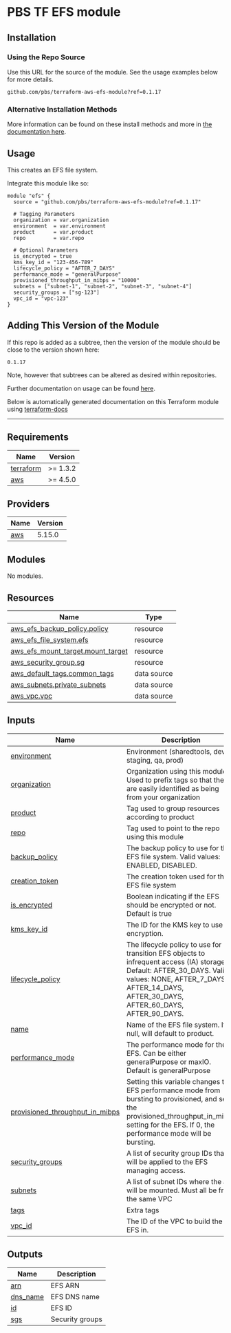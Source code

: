 # PBS TF EFS module

## Installation

### Using the Repo Source

Use this URL for the source of the module. See the usage examples below for more details.

```hcl
github.com/pbs/terraform-aws-efs-module?ref=0.1.17
```

### Alternative Installation Methods

More information can be found on these install methods and more in [the documentation here](./docs/general/install).

## Usage

This creates an EFS file system.

Integrate this module like so:

```hcl
module "efs" {
  source = "github.com/pbs/terraform-aws-efs-module?ref=0.1.17"

  # Tagging Parameters
  organization = var.organization
  environment  = var.environment
  product      = var.product
  repo         = var.repo

  # Optional Parameters
  is_encrypted = true
  kms_key_id = "123-456-789"
  lifecycle_policy = "AFTER_7_DAYS"
  performance_mode = "generalPurpose"
  provisioned_throughput_in_mibps = "10000"
  subnets = ["subnet-1", "subnet-2", "subnet-3", "subnet-4"]
  security_groups = ["sg-123"]
  vpc_id = "vpc-123"
}
```

## Adding This Version of the Module

If this repo is added as a subtree, then the version of the module should be close to the version shown here:

`0.1.17`

Note, however that subtrees can be altered as desired within repositories.

Further documentation on usage can be found [here](./docs).

Below is automatically generated documentation on this Terraform module using [terraform-docs][terraform-docs]

---

[terraform-docs]: https://github.com/terraform-docs/terraform-docs

## Requirements

| Name | Version |
|------|---------|
| <a name="requirement_terraform"></a> [terraform](#requirement\_terraform) | >= 1.3.2 |
| <a name="requirement_aws"></a> [aws](#requirement\_aws) | >= 4.5.0 |

## Providers

| Name | Version |
|------|---------|
| <a name="provider_aws"></a> [aws](#provider\_aws) | 5.15.0 |

## Modules

No modules.

## Resources

| Name | Type |
|------|------|
| [aws_efs_backup_policy.policy](https://registry.terraform.io/providers/hashicorp/aws/latest/docs/resources/efs_backup_policy) | resource |
| [aws_efs_file_system.efs](https://registry.terraform.io/providers/hashicorp/aws/latest/docs/resources/efs_file_system) | resource |
| [aws_efs_mount_target.mount_target](https://registry.terraform.io/providers/hashicorp/aws/latest/docs/resources/efs_mount_target) | resource |
| [aws_security_group.sg](https://registry.terraform.io/providers/hashicorp/aws/latest/docs/resources/security_group) | resource |
| [aws_default_tags.common_tags](https://registry.terraform.io/providers/hashicorp/aws/latest/docs/data-sources/default_tags) | data source |
| [aws_subnets.private_subnets](https://registry.terraform.io/providers/hashicorp/aws/latest/docs/data-sources/subnets) | data source |
| [aws_vpc.vpc](https://registry.terraform.io/providers/hashicorp/aws/latest/docs/data-sources/vpc) | data source |

## Inputs

| Name | Description | Type | Default | Required |
|------|-------------|------|---------|:--------:|
| <a name="input_environment"></a> [environment](#input\_environment) | Environment (sharedtools, dev, staging, qa, prod) | `string` | n/a | yes |
| <a name="input_organization"></a> [organization](#input\_organization) | Organization using this module. Used to prefix tags so that they are easily identified as being from your organization | `string` | n/a | yes |
| <a name="input_product"></a> [product](#input\_product) | Tag used to group resources according to product | `string` | n/a | yes |
| <a name="input_repo"></a> [repo](#input\_repo) | Tag used to point to the repo using this module | `string` | n/a | yes |
| <a name="input_backup_policy"></a> [backup\_policy](#input\_backup\_policy) | The backup policy to use for the EFS file system. Valid values: ENABLED, DISABLED. | `string` | `"ENABLED"` | no |
| <a name="input_creation_token"></a> [creation\_token](#input\_creation\_token) | The creation token used for the EFS file system | `string` | `null` | no |
| <a name="input_is_encrypted"></a> [is\_encrypted](#input\_is\_encrypted) | Boolean indicating if the EFS should be encrypted or not. Default is true | `bool` | `true` | no |
| <a name="input_kms_key_id"></a> [kms\_key\_id](#input\_kms\_key\_id) | The ID for the KMS key to use for encryption. | `string` | `null` | no |
| <a name="input_lifecycle_policy"></a> [lifecycle\_policy](#input\_lifecycle\_policy) | The lifecycle policy to use for transition EFS objects to infrequent access (IA) storage. Default: AFTER\_30\_DAYS. Valid values: NONE, AFTER\_7\_DAYS, AFTER\_14\_DAYS, AFTER\_30\_DAYS, AFTER\_60\_DAYS, AFTER\_90\_DAYS. | `string` | `"AFTER_30_DAYS"` | no |
| <a name="input_name"></a> [name](#input\_name) | Name of the EFS file system. If null, will default to product. | `string` | `null` | no |
| <a name="input_performance_mode"></a> [performance\_mode](#input\_performance\_mode) | The performance mode for the EFS. Can be either generalPurpose or maxIO. Default is generalPurpose | `string` | `"generalPurpose"` | no |
| <a name="input_provisioned_throughput_in_mibps"></a> [provisioned\_throughput\_in\_mibps](#input\_provisioned\_throughput\_in\_mibps) | Setting this variable changes the EFS performance mode from bursting to provisioned, and sets the provisioned\_throughput\_in\_mibps setting for the EFS. If 0, the performance mode will be bursting. | `string` | `0` | no |
| <a name="input_security_groups"></a> [security\_groups](#input\_security\_groups) | A list of security group IDs that will be applied to the EFS managing access. | `list(any)` | `[]` | no |
| <a name="input_subnets"></a> [subnets](#input\_subnets) | A list of subnet IDs where the app will be mounted. Must all be from the same VPC | `list(any)` | `null` | no |
| <a name="input_tags"></a> [tags](#input\_tags) | Extra tags | `map(string)` | `{}` | no |
| <a name="input_vpc_id"></a> [vpc\_id](#input\_vpc\_id) | The ID of the VPC to build the EFS in. | `string` | `null` | no |

## Outputs

| Name | Description |
|------|-------------|
| <a name="output_arn"></a> [arn](#output\_arn) | EFS ARN |
| <a name="output_dns_name"></a> [dns\_name](#output\_dns\_name) | EFS DNS name |
| <a name="output_id"></a> [id](#output\_id) | EFS ID |
| <a name="output_sgs"></a> [sgs](#output\_sgs) | Security groups |
